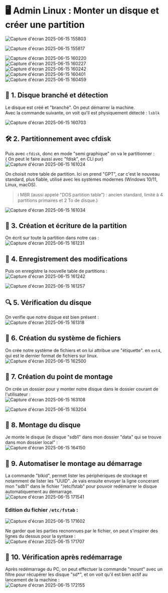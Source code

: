 # 🖥️ Admin Linux : Monter un disque et créer une partition

![Capture d'écran 2025-06-15 155803](https://github.com/user-attachments/assets/f964b9c5-c8c0-4393-8e48-6884cdf53f9f)  

![Capture d'écran 2025-06-15 155817](https://github.com/user-attachments/assets/70643438-6ca5-4cef-ad41-51d364bd8b8e)  

![Capture d'écran 2025-06-15 160220](https://github.com/user-attachments/assets/6819e7ae-0667-42ca-a2a6-637820a40af7)  
![Capture d'écran 2025-06-15 160227](https://github.com/user-attachments/assets/a2977e27-2a57-4498-b6e2-d11451a6c40b)  
![Capture d'écran 2025-06-15 160242](https://github.com/user-attachments/assets/49aed69f-ca9e-4660-acae-efdd78f7020b)  
![Capture d'écran 2025-06-15 160401](https://github.com/user-attachments/assets/033f81e5-b9d1-4d73-bf47-59f682c91217)  
![Capture d'écran 2025-06-15 160459](https://github.com/user-attachments/assets/db577207-2fe2-4bf4-a64c-c0a3b83c979e)  

## 🔌 1. Disque branché et détection  
Le disque est créé et "branché". On peut démarrer la machine.  
Avec la commande suivante, on voit qu'il est physiquement détecté : `lsblk`  

![Capture d'écran 2025-06-15 160703](https://github.com/user-attachments/assets/71ab4fc8-8a9e-4680-9b62-87e1e383dde9)  

## 🛠️ 2. Partitionnement avec cfdisk  
Puis avec `cfdisk`, donc en mode "semi graphique" on va le partitionner :  
( On peut le faire aussi avec "fdisk", en CLI pur)  
![Capture d'écran 2025-06-15 161024](https://github.com/user-attachments/assets/2bbd8ca3-a9ce-4aaa-b5ec-ae205604b80f)  

On choisit notre table de partition. Ici on prend "GPT", car c'est le nouveau standard, plus fiable, utilisé avec les systèmes modernes (Windows 10/11, Linux, macOS).  
> ℹ️ MBR (aussi appelé "DOS partition table") : ancien standard, limité à 4 partitions primaires et 2 To de disque.)  

![Capture d'écran 2025-06-15 161034](https://github.com/user-attachments/assets/472a23f4-cd65-4dcf-8457-f7c6262d3f91)  

## 📝 3. Création et écriture de la partition  
On écrit sur toute la partition dans notre cas :  
![Capture d'écran 2025-06-15 161231](https://github.com/user-attachments/assets/8df43488-2751-4718-a096-1df0041edc78)  

## 💾 4. Enregistrement des modifications  
Puis on enregistre la nouvelle table de partitions :  
![Capture d'écran 2025-06-15 161242](https://github.com/user-attachments/assets/ccc2303b-aa94-4977-839d-2bc729d68f1d)  

![Capture d'écran 2025-06-15 161257](https://github.com/user-attachments/assets/97aaf206-cf1d-424b-b4ff-46da80fae1ef)  

## 🔍 5. Vérification du disque  
On verifie que notre disque est bien présent :  
![Capture d'écran 2025-06-15 161318](https://github.com/user-attachments/assets/683fab94-ccd3-4467-a193-67c952d1832c)  

## 📂 6. Création du système de fichiers  
On crée notre système de fichiers et on lui attribue une "étiquette". en `ext4`, qui est le dernier format de fichiers sur linux.  
![Capture d'écran 2025-06-15 162500](https://github.com/user-attachments/assets/82613663-aaf9-4243-aa2f-bccdefffc7fe)  

## 📁 7. Création du point de montage  
On crée un dossier pour y monter notre disque dans le dossier courant de l'utilisateur :  
![Capture d'écran 2025-06-15 163108](https://github.com/user-attachments/assets/26a367e4-bd82-46db-8468-5ddef8ae6a1b)  

![Capture d'écran 2025-06-15 163204](https://github.com/user-attachments/assets/79e193a3-cb53-4497-9148-d95ff36e4620)  

## 🔗 8. Montage du disque  
Je monte le disque (le disque "sdb1" dans mon dossier "data" qui se trouve dans mon dossier local" :  
![Capture d'écran 2025-06-15 164150](https://github.com/user-attachments/assets/20810fed-71ad-43b0-a0ab-19c02e4610f7)  

## 🔐 9. Automatiser le montage au démarrage  
La commande "blkid", permet lister les périphériques de stockage et notamment de lister les "UUID". Je vais ensuite envoyer la ligne concerant mon "sdb1" dans le fichier "/etc/fstab" pour pouvoir redémarrer le disque automatiquement au démarrage.  
![Capture d'écran 2025-06-15 171541](https://github.com/user-attachments/assets/30f6b6f4-738d-4f41-9fa2-8c1ca6910af4)  

### Edition du fichier `/etc/fstab` :  
![Capture d'écran 2025-06-15 171602](https://github.com/user-attachments/assets/281e8ac1-a531-49f6-8004-188cf9e7d2bb)  

Ne garder que les parties recnonnues par le fichier, on peut s'inspirer des lignes du dessus pour la syntaxe :  
![Capture d'écran 2025-06-15 171707](https://github.com/user-attachments/assets/fdeba528-52b9-493b-ba0d-09958d7f21a5)  

## 🔄 10. Vérification après redémarrage  
Après redémarrage du PC, on peut effectuer la commande "mount" avec un filtre pour récupérer les disque "sd*", et on voit qu'il est bien actif au lancement de la machine :  
![Capture d'écran 2025-06-15 172155](https://github.com/user-attachments/assets/52af8379-8b6c-4af1-bada-0897d5ca78d2)  

